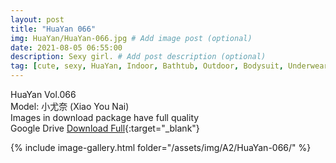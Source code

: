 ```yaml
---
layout: post
title: "HuaYan 066"
img: HuaYan/HuaYan-066.jpg # Add image post (optional)
date: 2021-08-05 06:55:00
description: Sexy girl. # Add post description (optional)
tag: [cute, sexy, HuaYan, Indoor, Bathtub, Outdoor, Bodysuit, Underwear, Cosplay, Big Tits, Tattoo]
---
```

HuaYan Vol.066  
Model: 小尤奈 (Xiao You Nai)  
Images in download package have full quality                    
Google Drive [Download Full](http://gestyy.com/eoGhHx){:target="_blank"}

{% include image-gallery.html folder="/assets/img/A2/HuaYan-066/" %}
